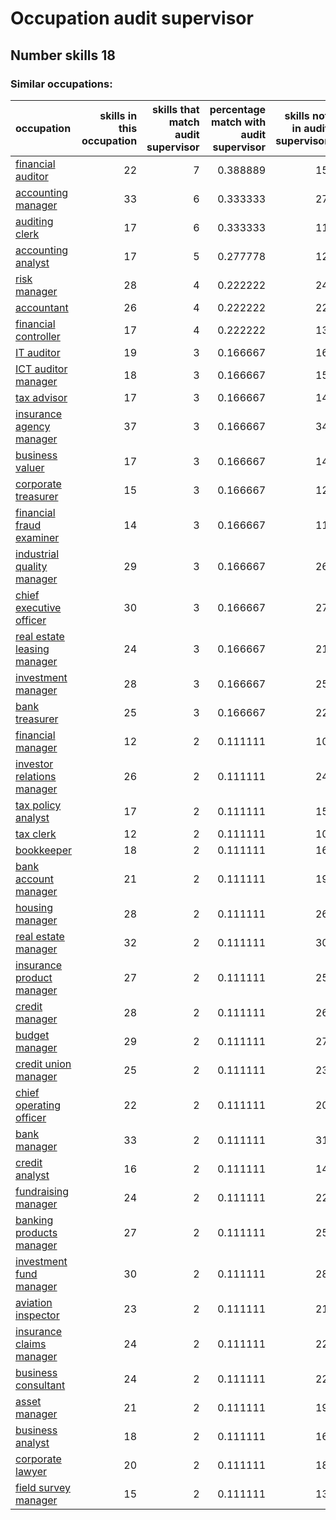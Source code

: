 # Occupation audit supervisor
## Number skills 18
### Similar occupations:
| occupation                                                    |   skills in this occupation |   skills that match audit supervisor |   percentage match with audit supervisor |   skills not in audit supervisor |
|:--------------------------------------------------------------|----------------------------:|-------------------------------------:|-----------------------------------------:|---------------------------------:|
| [financial auditor](financial_auditor.md)                     |                          22 |                                    7 |                                 0.388889 |                               15 |
| [accounting manager](accounting_manager.md)                   |                          33 |                                    6 |                                 0.333333 |                               27 |
| [auditing clerk](auditing_clerk.md)                           |                          17 |                                    6 |                                 0.333333 |                               11 |
| [accounting analyst](accounting_analyst.md)                   |                          17 |                                    5 |                                 0.277778 |                               12 |
| [risk manager](risk_manager.md)                               |                          28 |                                    4 |                                 0.222222 |                               24 |
| [accountant](accountant.md)                                   |                          26 |                                    4 |                                 0.222222 |                               22 |
| [financial controller](financial_controller.md)               |                          17 |                                    4 |                                 0.222222 |                               13 |
| [IT auditor](IT_auditor.md)                                   |                          19 |                                    3 |                                 0.166667 |                               16 |
| [ICT auditor manager](ICT_auditor_manager.md)                 |                          18 |                                    3 |                                 0.166667 |                               15 |
| [tax advisor](tax_advisor.md)                                 |                          17 |                                    3 |                                 0.166667 |                               14 |
| [insurance agency manager](insurance_agency_manager.md)       |                          37 |                                    3 |                                 0.166667 |                               34 |
| [business valuer](business_valuer.md)                         |                          17 |                                    3 |                                 0.166667 |                               14 |
| [corporate treasurer](corporate_treasurer.md)                 |                          15 |                                    3 |                                 0.166667 |                               12 |
| [financial fraud examiner](financial_fraud_examiner.md)       |                          14 |                                    3 |                                 0.166667 |                               11 |
| [industrial quality manager](industrial_quality_manager.md)   |                          29 |                                    3 |                                 0.166667 |                               26 |
| [chief executive officer](chief_executive_officer.md)         |                          30 |                                    3 |                                 0.166667 |                               27 |
| [real estate leasing manager](real_estate_leasing_manager.md) |                          24 |                                    3 |                                 0.166667 |                               21 |
| [investment manager](investment_manager.md)                   |                          28 |                                    3 |                                 0.166667 |                               25 |
| [bank treasurer](bank_treasurer.md)                           |                          25 |                                    3 |                                 0.166667 |                               22 |
| [financial manager](financial_manager.md)                     |                          12 |                                    2 |                                 0.111111 |                               10 |
| [investor relations manager](investor_relations_manager.md)   |                          26 |                                    2 |                                 0.111111 |                               24 |
| [tax policy analyst](tax_policy_analyst.md)                   |                          17 |                                    2 |                                 0.111111 |                               15 |
| [tax clerk](tax_clerk.md)                                     |                          12 |                                    2 |                                 0.111111 |                               10 |
| [bookkeeper](bookkeeper.md)                                   |                          18 |                                    2 |                                 0.111111 |                               16 |
| [bank account manager](bank_account_manager.md)               |                          21 |                                    2 |                                 0.111111 |                               19 |
| [housing manager](housing_manager.md)                         |                          28 |                                    2 |                                 0.111111 |                               26 |
| [real estate manager](real_estate_manager.md)                 |                          32 |                                    2 |                                 0.111111 |                               30 |
| [insurance product manager](insurance_product_manager.md)     |                          27 |                                    2 |                                 0.111111 |                               25 |
| [credit manager](credit_manager.md)                           |                          28 |                                    2 |                                 0.111111 |                               26 |
| [budget manager](budget_manager.md)                           |                          29 |                                    2 |                                 0.111111 |                               27 |
| [credit union manager](credit_union_manager.md)               |                          25 |                                    2 |                                 0.111111 |                               23 |
| [chief operating officer](chief_operating_officer.md)         |                          22 |                                    2 |                                 0.111111 |                               20 |
| [bank manager](bank_manager.md)                               |                          33 |                                    2 |                                 0.111111 |                               31 |
| [credit analyst](credit_analyst.md)                           |                          16 |                                    2 |                                 0.111111 |                               14 |
| [fundraising manager](fundraising_manager.md)                 |                          24 |                                    2 |                                 0.111111 |                               22 |
| [banking products manager](banking_products_manager.md)       |                          27 |                                    2 |                                 0.111111 |                               25 |
| [investment fund manager](investment_fund_manager.md)         |                          30 |                                    2 |                                 0.111111 |                               28 |
| [aviation inspector](aviation_inspector.md)                   |                          23 |                                    2 |                                 0.111111 |                               21 |
| [insurance claims manager](insurance_claims_manager.md)       |                          24 |                                    2 |                                 0.111111 |                               22 |
| [business consultant](business_consultant.md)                 |                          24 |                                    2 |                                 0.111111 |                               22 |
| [asset manager](asset_manager.md)                             |                          21 |                                    2 |                                 0.111111 |                               19 |
| [business analyst](business_analyst.md)                       |                          18 |                                    2 |                                 0.111111 |                               16 |
| [corporate lawyer](corporate_lawyer.md)                       |                          20 |                                    2 |                                 0.111111 |                               18 |
| [field survey manager](field_survey_manager.md)               |                          15 |                                    2 |                                 0.111111 |                               13 |
